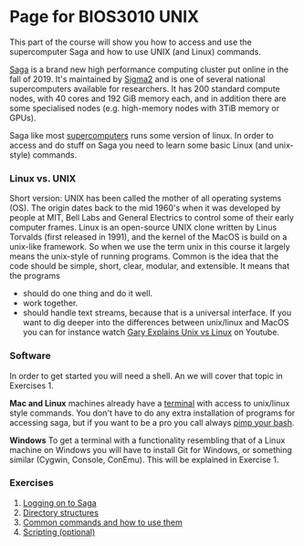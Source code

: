 # Page for BIOS3010 UNIX

This part of the course will show you how to access and use the supercomputer Saga and how to use UNIX (and Linux) commands.

[Saga](https://www.sigma2.no/systems#saga) is a brand new high performance computing cluster put online in the fall of 2019. It's maintained by [Sigma2](https://www.sigma2.no/) and is one of several national supercomputers available for researchers. It has 200 standard compute nodes, with 40 cores and 192 GiB memory each, and in addition there are some specialised nodes (e.g. high-memory nodes with 3TiB memory or GPUs).

Saga like most [supercomputers](https://en.wikipedia.org/wiki/Supercomputer_operating_systems) runs some version of linux. In order to access and do stuff on Saga you need to learn some basic Linux (and unix-style) commands.

### Linux vs. UNIX
Short version: UNIX has been called the mother of all operating systems (OS). The origin dates back to the mid 1960's when it was developed by people at MIT, Bell Labs and General Electrics to control some of their early computer frames. Linux is an open-source UNIX clone written by Linus Torvalds (first released in 1991), and the kernel of the MacOS is build on a unix-like framework. So when we use the term unix in this course it largely means the unix-style of running programs.  Common is the idea that the code should be simple, short, clear, modular, and extensible. It means that the programs
- should do one thing and do it well.
- work together.
- should handle text streams, because that is a universal interface.
If you want to dig deeper into the differences between unix/linux and MacOS you can for instance watch [Gary Explains Unix vs Linux](https://youtu.be/jowCUo_UGts) on Youtube.


### Software
In order to get started you will need a shell. An we will cover that topic in Exercises 1.

**Mac and Linux** machines already have a [terminal](https://en.wikipedia.org/wiki/Terminal_emulator) with access to unix/linux style commands. You don't have to do any extra installation of programs for accessing saga, but if you want to be a pro you call always [pimp your bash](https://www.itworld.com/article/2833199/3-ways-to-pimp-your-bash-console.html).

**Windows**
To get a terminal with a functionality resembling that of a Linux machine on Windows you will have to install Git for Windows, or something similar (Cygwin, Console, ConEmu). This will be explained in Exercise 1.

### Exercises
1) [Logging on to Saga](Exercises/Exercise_1.md)
2) [Directory structures](Exercises/Exercise_2_folder_structure.md)
3) [Common commands and how to use them](Exercises/Exercise_3_first_cmds.md)
4) [Scripting (optional)](Exercises/Exercise_4_scripts.md)
